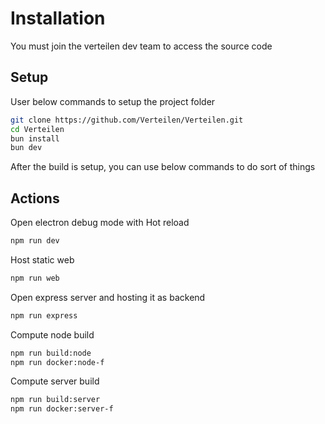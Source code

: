 # Installation

You must join the verteilen dev team to access the source code


## Setup

User below commands to setup the project folder

```bash
git clone https://github.com/Verteilen/Verteilen.git
cd Verteilen
bun install
bun dev
```

After the build is setup, you can use below commands to do sort of things

## Actions

Open electron debug mode with Hot reload

```bash
npm run dev
```

Host static web

```bash
npm run web
```

Open express server and hosting it as backend

```bash
npm run express
```

Compute node build

```bash
npm run build:node
npm run docker:node-f
```

Compute server build

```bash
npm run build:server
npm run docker:server-f
```